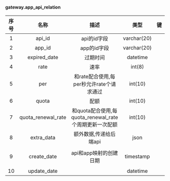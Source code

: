 #### gateway.app_api_relation 

| 序号 | 名称 | 描述 | 类型 | 键 | 为空 | 额外 | 默认值 |
| :--: | :--: | :--: | :--: | :--: | :--: | :--: | :--: |
| 1 | api_id | api的id字段 | varchar(20) |  | NO |  |  |
| 2 | app_id | app的id字段 | varchar(20) |  | NO |  |  |
| 3 | expired_date | 过期时间 | datetime |  | YES |  |  |
| 4 | rate | 速率 | int(8) |  | YES |  |  |
| 5 | per | 和rate配合使用,每per秒允许rate个请求通过 | int(10) |  | YES |  |  |
| 6 | quota | 配额 | int(10) |  | YES |  |  |
| 7 | quota_renewal_rate | 和quota配合使用,每quota_renewal_rate个周期更新一次配额 | int(10) |  | YES |  |  |
| 8 | extra_data | 额外数据,传递给后端api | json |  | YES |  |  |
| 9 | create_date | api和app映射的创建日期 | timestamp |  | NO | DEFAULT_GENERATED on update CURRENT_TIMESTAMP | CURRENT_TIMESTAMP |
| 10 | update_date |  | datetime |  | YES |  |  |
